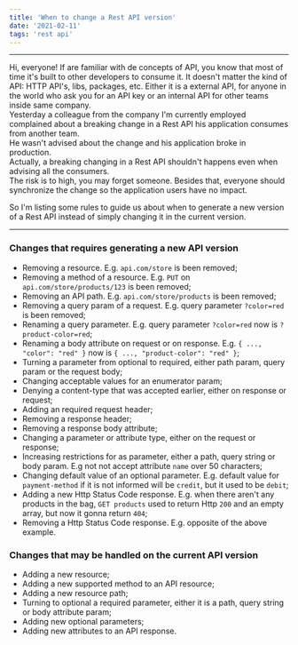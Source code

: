 ```yaml
---
title: 'When to change a Rest API version'
date: '2021-02-11'
tags: 'rest api'
---
```


---
Hi, everyone!
If are familiar with de concepts of API, you know that most of time it's built to other developers to consume it. It doesn't matter the kind of API: HTTP API's, libs, packages, etc. Either it is a external API, for anyone in the world who ask you for an API key or an internal API for other teams inside same company.  
Yesterday a colleague from the company I'm currently employed complained about a breaking change in a Rest API his application consumes from another team.  
He wasn't advised about the change and his application broke in production.  
Actually, a breaking changing in a Rest API shouldn't happens even when advising all the consumers.  
The risk is to high, you may forget someone. Besides that, everyone should synchronize the change so the application users have no impact.

So I'm listing some rules to guide us about when to generate a new version of a Rest API instead of simply changing it in the current version.

---

### Changes that requires generating a new API version
- Removing a resource. E.g. `api.com/store` is been removed;
- Removing a method of a resource. E.g. `PUT` on `api.com/store/products/123` is been removed;
- Removing an API path. E.g. `api.com/store/products` is been removed;
- Removing a query param of a request. E.g. query parameter `?color=red` is been removed;
- Renaming a query parameter. E.g. query parameter `?color=red` now is `?product-color=red`;
- Renaming a body attribute on request or on response. E.g. `{ ..., "color": "red" }` now is `{ ..., "product-color": "red" }`;
- Turning a parameter from optional to required, either path param, query param or the request body;
- Changing acceptable values for an enumerator param;
- Denying a content-type that was accepted earlier, either on response or request;
- Adding an required request header;
- Removing a response header;
- Removing a response body attribute;
- Changing a parameter or attribute type, either on the request or response;
- Increasing restrictions for as parameter, either a path, query string or body param. E.g not not accept attribute `name` over 50 characters;
- Changing default value of an optional parameter. E.g. default value for `payment-method` if it is not informed will be `credit`, but it used to be `debit`;
- Adding a new Http Status Code response. E.g. when there aren't any products in the bag, `GET products` used to return Http `200` and an empty array, but now it gonna return `404`;
- Removing a Http Status Code response. E.g. opposite of the above example.

### Changes that may be handled on the current API version
- Adding a new resource;
- Adding a new supported method to an API resource;
- Adding a new resource path;
- Turning to optional a required parameter, either it is a path, query string or body attribute param;
- Adding new optional parameters;
- Adding new attributes to an API response.
